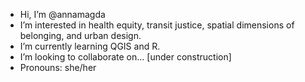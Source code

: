- Hi, I’m @annamagda
- I’m interested in health equity, transit justice, spatial dimensions of belonging, and urban design. 
- I’m currently learning QGIS and R. 
- I’m looking to collaborate on... [under construction] 
- Pronouns: she/her 

<!---
annamagda/annamagda is a ✨ special ✨ repository because its `README.md` (this file) appears on your GitHub profile.
You can click the Preview link to take a look at your changes.
- How to reach me: annamwest@gmail.com 

--->
